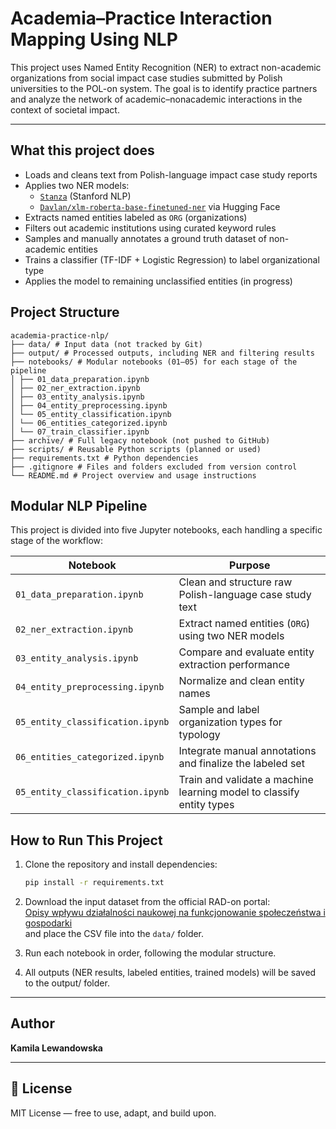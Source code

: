 # Academia–Practice Interaction Mapping Using NLP

This project uses Named Entity Recognition (NER) to extract non-academic organizations from social impact case studies submitted by Polish universities to the POL-on system. The goal is to identify practice partners and analyze the network of academic–nonacademic interactions in the context of societal impact.

---

##  What this project does

- Loads and cleans text from Polish-language impact case study reports
- Applies two NER models:
  - [`Stanza`](https://github.com/stanfordnlp/stanza) (Stanford NLP)
  - [`Davlan/xlm-roberta-base-finetuned-ner`](https://huggingface.co/Davlan/xlm-roberta-base-ner-hrl) via Hugging Face
- Extracts named entities labeled as `ORG` (organizations)
- Filters out academic institutions using curated keyword rules
- Samples and manually annotates a ground truth dataset of non-academic entities
- Trains a classifier (TF-IDF + Logistic Regression) to label organizational type
- Applies the model to remaining unclassified entities (in progress)

## Project Structure
```
academia-practice-nlp/
├── data/ # Input data (not tracked by Git)
├── output/ # Processed outputs, including NER and filtering results
├── notebooks/ # Modular notebooks (01–05) for each stage of the pipeline
│ ├── 01_data_preparation.ipynb
│ ├── 02_ner_extraction.ipynb
│ ├── 03_entity_analysis.ipynb
│ ├── 04_entity_preprocessing.ipynb
│ └── 05_entity_classification.ipynb
│ └── 06_entities_categorized.ipynb
│ └── 07_train_classifier.ipynb
├── archive/ # Full legacy notebook (not pushed to GitHub)
├── scripts/ # Reusable Python scripts (planned or used)
├── requirements.txt # Python dependencies
├── .gitignore # Files and folders excluded from version control
└── README.md # Project overview and usage instructions
```

## Modular NLP Pipeline

This project is divided into five Jupyter notebooks, each handling a specific stage of the workflow:

| Notebook | Purpose |
|----------|---------|
| `01_data_preparation.ipynb` | Clean and structure raw Polish-language case study text |
| `02_ner_extraction.ipynb`   | Extract named entities (`ORG`) using two NER models |
| `03_entity_analysis.ipynb`  | Compare and evaluate entity extraction performance |
| `04_entity_preprocessing.ipynb` | Normalize and clean entity names |
| `05_entity_classification.ipynb` | Sample and label organization types for typology |
| `06_entities_categorized.ipynb` | Integrate manual annotations and finalize the labeled set |
| `05_entity_classification.ipynb` | Train and validate a machine learning model to classify entity types |

## How to Run This Project


1. Clone the repository and install dependencies:
   ```bash
   pip install -r requirements.txt
   ```

2. Download the input dataset from the official RAD-on portal:  
   [Opisy wpływu działalności naukowej na funkcjonowanie społeczeństwa i gospodarki](https://radon.nauka.gov.pl/dane/opisy-wplywu-dzialalnosci-naukowej-na-funkcjonowanie-spoleczenstwa-i-gospodarki)  
   and place the CSV file into the `data/` folder.

3. Run each notebook in order, following the modular structure.

4. All outputs (NER results, labeled entities, trained models) will be saved to the output/ folder.



---

## Author

**Kamila Lewandowska**  


---

## 📄 License

MIT License — free to use, adapt, and build upon.

